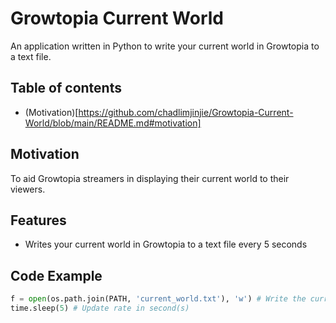 # Growtopia Current World
An application written in Python to write your current world in Growtopia to a text file.
## Table of contents
- (Motivation)[https://github.com/chadlimjinjie/Growtopia-Current-World/blob/main/README.md#motivation]
## Motivation
To aid Growtopia streamers in displaying their current world to their viewers.

## Features
- Writes your current world in Growtopia to a text file every 5 seconds

## Code Example

```python
f = open(os.path.join(PATH, 'current_world.txt'), 'w') # Write the current world to current_world.txt
time.sleep(5) # Update rate in second(s)
```
